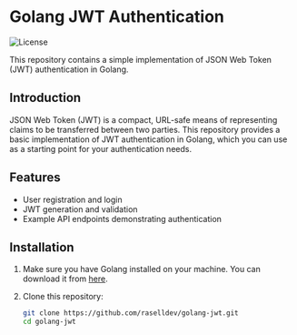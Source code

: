 # Golang JWT Authentication

![License](https://img.shields.io/badge/License-MIT-blue.svg)

This repository contains a simple implementation of JSON Web Token (JWT) authentication in Golang.

## Introduction

JSON Web Token (JWT) is a compact, URL-safe means of representing claims to be transferred between two parties. This repository provides a basic implementation of JWT authentication in Golang, which you can use as a starting point for your authentication needs.

## Features

- User registration and login
- JWT generation and validation
- Example API endpoints demonstrating authentication

## Installation

1. Make sure you have Golang installed on your machine. You can download it from [here](https://golang.org/dl/).

2. Clone this repository:

   ```bash
   git clone https://github.com/raselldev/golang-jwt.git
   cd golang-jwt
